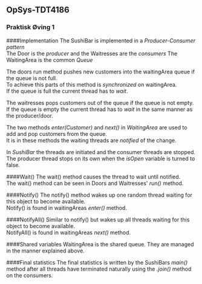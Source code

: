 ## OpSys-TDT4186
### Praktisk Øving 1  
####Implementation
The SushiBar is implemented in a *Producer-Consumer pattern*  
The Door is the *producer*  and the Waitresses are the *consumers*
The WaitingArea is the common *Queue*

The doors run method pushes new customers into the waitingArea queue if the queue is not full.  
To achieve this parts of this method is *synchronized* on waitingArea.  
If the queue is full the current thread has to *wait*.  
   
The waitresses pops customers out of the queue if the queue is not empty.  
If the queue is empty the current thread has to *wait* in the same manner as the producer/door.

The two methods *enter(Customer)* and *next()* in *WaitingArea* are used to add and pop customers from the queue.  
It is in these methods the waiting threads are *notified* of the change.

In *SushiBar* the threads are initiated and the consumer threads are stopped.  
The producer thread stops on its own when the *isOpen* variable is turned to false.

####Wait()
The wait() method causes the thread to wait until notified.  
The wait() method can be seen in Doors and Waitresses' *run()* method.

####Notify()
The notify() method wakes up one random thread waiting for this object to become available.  
Notify() is found in waitingAreas *enter()* method.

####NotifyAll()
Similar to notify() but wakes up all threads waiting for this object to become available.  
NotifyAll() is found in waitingAreas *next()* method.

####Shared variables
WaitingArea is the shared queue. They are managed in the manner explained above.

####Final statistics
The final statistics is written by the SushiBars *main()* method after all threads have terminated naturally using the *.join()* method on the consumers.
